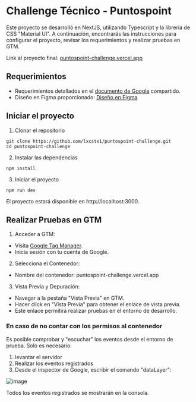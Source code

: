 # Challenge Técnico - Puntospoint

Este proyecto se desarrolló en NextJS, utilizando Typescript y la librería de CSS "Material UI". A continuación, encontrarás las instrucciones para configurar el proyecto, revisar los requerimientos y realizar pruebas en GTM.

Link al proyecto final: [puntospoint-challenge.vercel.app](https://puntospoint-challenge.vercel.app/)

## Requerimientos

- Requerimientos detallados en el [documento de Google](https://docs.google.com/document/d/13RfSKro2Doi8By_Xm1IWt7Bp8_a5jjl8sMa4qhW4SEc/edit?pli=1) compartido.
- Diseño en Figma proporcionado: [Diseño en Figma](https://www.figma.com/file/DYVhRceKMd5TiSSXveLhxw/Desaf%C3%ADo-Front-end?type=design&node-id=0%3A1&mode=design&t=k5zi6Eub663yqRJC-1)

## Iniciar el proyecto

1. Clonar el repositorio
```
git clone https://github.com/lxcste1/puntospoint-challenge.git
cd puntospoint-challenge
```
2. Instalar las dependencias
```
npm install
```
3. Iniciar el proyecto
```
npm run dev
```
El proyecto estará disponible en http://localhost:3000.

## Realizar Pruebas en GTM
1. Acceder a GTM:
- Visita [Google Tag Manager](https://tagmanager.google.com/#/home).
- Inicia sesión con tu cuenta de Google.
  
2. Selecciona el Contenedor:
- Nombre del contenedor: puntospoint-challenge.vercel.app
  
3. Vista Previa y Depuración:
- Navegar a la pestaña "Vista Previa" en GTM.
- Hacer click en "Vista Previa" para obtener el enlace de vista previa.
- Este enlace permitirá realizar pruebas en el entorno de desarrollo.

### En caso de no contar con los permisos al contenedor

Es posible comprobar y "escuchar" los eventos desde el entorno de prueba.
Solo es necesario:
1. levantar el servidor
2. Realizar los eventos registrados
3. Desde el inspector de Google, escribir el comando "dataLayer":

![image](https://github.com/lxcste1/puntospoint-challenge/assets/118229315/8fc54d90-24ea-4715-aadd-52f3f3435e35)

Todos los eventos registrados se mostrarán en la consola.
